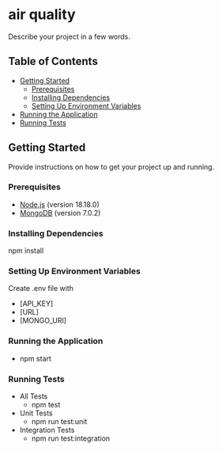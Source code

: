 # air quality

Describe your project in a few words.

## Table of Contents

- [Getting Started](#getting-started)
  - [Prerequisites](#prerequisites)
  - [Installing Dependencies](#installing-dependencies)
  - [Setting Up Environment Variables](#setting-up-environment-variables)
- [Running the Application](#running-the-application)
- [Running Tests](#running-tests)

## Getting Started

Provide instructions on how to get your project up and running.

### Prerequisites

- [Node.js](https://nodejs.org/) (version 18.18.0)
- [MongoDB](https://www.mongodb.com/) (version 7.0.2)

### Installing Dependencies
npm install

### Setting Up Environment Variables
Create .env file with
- [API_KEY]
- [URL]
- [MONGO_URI]

### Running the Application
 - npm start
### Running Tests
 - All Tests
    - npm test
 - Unit Tests
    - npm run test:unit
 - Integration Tests
    - npm run test:integration



